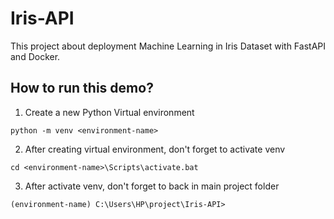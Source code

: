 # Iris-API

This project about deployment Machine Learning in Iris Dataset with FastAPI and Docker.

## How to run this demo?

1. Create a new Python Virtual environment 

```
python -m venv <environment-name>
```

2. After creating virtual environment, don't forget to activate venv
```
cd <environment-name>\Scripts\activate.bat
```

3. After activate venv, don't forget to back in main project folder

```
(environment-name) C:\Users\HP\project\Iris-API>
```